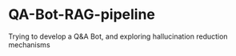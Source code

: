 # QA-Bot-RAG-pipeline
Trying to develop a Q&amp;A Bot, and exploring hallucination reduction mechanisms
